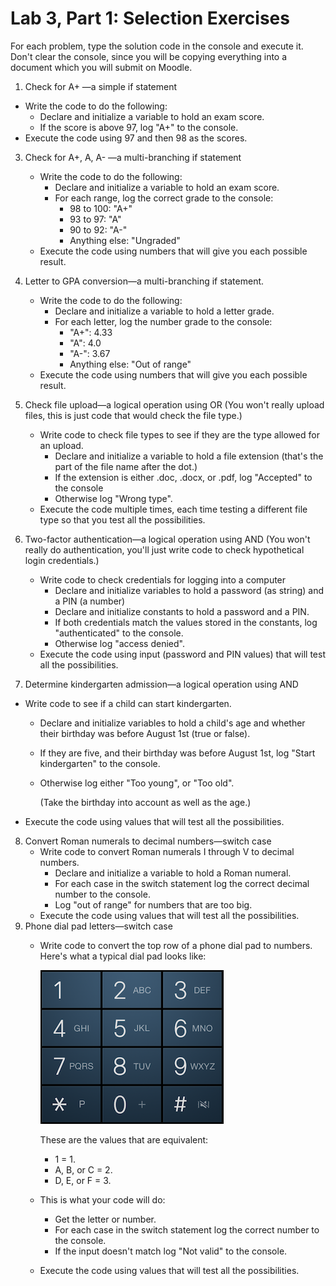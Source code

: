 # Lab 3, Part 1: Selection Exercises

For each problem, type the solution code in the console and execute it. Don't clear the console, since you will be copying everything into a document which you will submit on Moodle.

1. Check for A+ &mdash;a simple if statement
  - Write the code to do the following:
     - Declare and initialize a variable to hold an exam score.
     - If the score is above 97, log "A+" to the console.
   - Execute the code using 97 and then 98 as the scores.
3. Check for A+, A, A- &mdash;a multi-branching if statement

   - Write the code to do the following:
     - Declare and initialize a variable to hold an exam score.
     - For each range, log the correct grade to the console:
       - 98 to 100: "A+"
       - 93 to 97: "A"
       - 90 to 92: "A-"
       - Anything else: "Ungraded"
   - Execute the code using numbers that will give you each possible result.
   
4. Letter to GPA conversion&mdash;a multi-branching if statement.

   - Write the code to do the following:
     - Declare and initialize a variable to hold a letter grade.
     - For each letter, log the number grade to the console:
       - "A+": 4.33
       - "A": 4.0
       - "A-": 3.67
       - Anything else: "Out of range"
   - Execute the code using numbers that will give you each possible result.
   
3. Check file upload&mdash;a logical operation using OR
(You won't really upload files, this is just code that would check the file type.)
   - Write code to check file types to see if they are the type allowed for an upload.
     - Declare and initialize a variable to hold a file extension (that's the part of the file name after the dot.)
     - If the extension is either .doc, .docx, or .pdf, log "Accepted" to the console
     - Otherwise log "Wrong type".
   - Execute the code multiple times, each time testing a different file type so that you test all the possibilities.

6. Two-factor authentication&mdash;a logical operation using AND
   (You won't really do authentication, you'll just write code to check hypothetical login credentials.)
   - Write code to check credentials for logging into a computer
     - Declare and initialize variables to hold a password (as string) and a PIN (a number)
     - Declare and initialize constants to hold a password and a PIN.
     - If both credentials match the values stored in the constants, log "authenticated" to the console.
     - Otherwise log "access denied".
   - Execute the code using input (password and PIN values) that will test all the possibilities.

5. Determine kindergarten admission&mdash;a logical operation using AND
  - Write code to see if a child can start kindergarten.
    - Declare and initialize variables to hold a child's age and whether their birthday was before August 1st (true or false).
    - If they are five, and their birthday was before August 1st, log "Start kindergarten" to the console.
    - Otherwise log either "Too young", or "Too old".
    
       (Take the birthday into account as well as the age.)
    
  - Execute the code using values that will test all the possibilities.
8. Convert Roman numerals to decimal numbers&mdash;switch case
   - Write code to convert Roman numerals I through V to decimal numbers.
     - Declare and initialize a variable to hold a Roman numeral.
     - For each case in the switch statement log the correct decimal number to the console.
     - Log "out of range" for numbers that are too big.
   - Execute the code using values that will test all the possibilities.
9. Phone dial pad letters&mdash;switch case
   - Write code to convert the top row of a phone dial pad to numbers. Here's what a typical dial pad looks like:
     
      <img src="PhoneDialPad.png" alt="Phone Dial Pad"/>
     
     These are the values that are equivalent: 
     
     - 1 = 1.
     - A, B, or C = 2.
     - D, E, or F = 3.
     
   - This is what your code will do:
   
     - Get the letter or number.
     - For each case in the switch statement log the correct  number to the console.
     - If the input doesn't match log "Not valid" to the console.
   
   - Execute the code using values that will test all the possibilities.